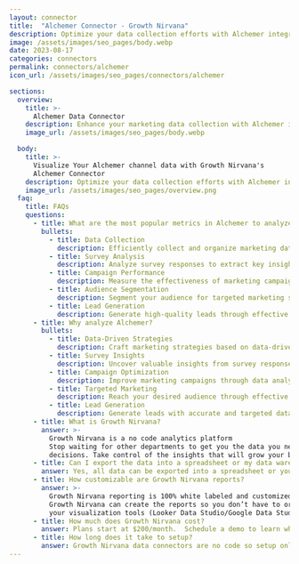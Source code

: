 ```yaml
---
layout: connector
title:  "Alchemer Connector - Growth Nirvana"
description: Optimize your data collection efforts with Alchemer integration, leveraging powerful insights for improved marketing campaigns and customer engagement.
image: /assets/images/seo_pages/body.webp
date: 2023-08-17
categories: connectors
permalink: connectors/alchemer
icon_url: /assets/images/seo_pages/connectors/alchemer

sections:
  overview:
    title: >-
      Alchemer Data Connector
    description: Enhance your marketing data collection with Alchemer integration. Seamlessly gather valuable insights that inform your marketing strategies and drive better business decisions.
    image_url: /assets/images/seo_pages/body.webp

  body:
    title: >-
      Visualize Your Alchemer channel data with Growth Nirvana's
      Alchemer Connector
    description: Optimize your data collection efforts with Alchemer integration, leveraging powerful insights for improved marketing campaigns and customer engagement.
    image_url: /assets/images/seo_pages/overview.png
  faq:
    title: FAQs
    questions:
      - title: What are the most popular metrics in Alchemer to analyze?
        bullets:
          - title: Data Collection
            description: Efficiently collect and organize marketing data from various sources.
          - title: Survey Analysis
            description: Analyze survey responses to extract key insights and trends.
          - title: Campaign Performance
            description: Measure the effectiveness of marketing campaigns and identify areas for improvement.
          - title: Audience Segmentation
            description: Segment your audience for targeted marketing strategies.
          - title: Lead Generation
            description: Generate high-quality leads through effective data collection.
      - title: Why analyze Alchemer?
        bullets:
          - title: Data-Driven Strategies
            description: Craft marketing strategies based on data-driven insights.
          - title: Survey Insights
            description: Uncover valuable insights from survey responses to optimize marketing efforts.
          - title: Campaign Optimization
            description: Improve marketing campaigns through data analysis and optimization.
          - title: Targeted Marketing
            description: Reach your desired audience through effective audience segmentation.
          - title: Lead Generation
            description: Generate leads with accurate and targeted data collection efforts.
      - title: What is Growth Nirvana?
        answer: >-
          Growth Nirvana is a no code analytics platform 
          Stop waiting for other departments to get you the data you need to make critical business 
          decisions. Take control of the insights that will grow your business.
      - title: Can I export the data into a spreadsheet or my data warehouse?
        answer: Yes, all data can be exported into a spreadsheet or your data warehouse (Google BigQuery, AWS, Snowflake, Azure, etc)
      - title: How customizable are Growth Nirvana reports?
        answer: >-
          Growth Nirvana reporting is 100% white labeled and customized to your specifications.
          Growth Nirvana can create the reports so you don’t have to or you can connect
          your visualization tools (Looker Data Studio/Google Data Studio, Tableau, PowerBI, etc) to Growth Nirvana.
      - title: How much does Growth Nirvana cost?
        answer: Plans start at $200/month.  Schedule a demo to learn what plan is best for you.
      - title: How long does it take to setup?
        answer: Growth Nirvana data connectors are no code so setup only requires a few clicks.
---
```


